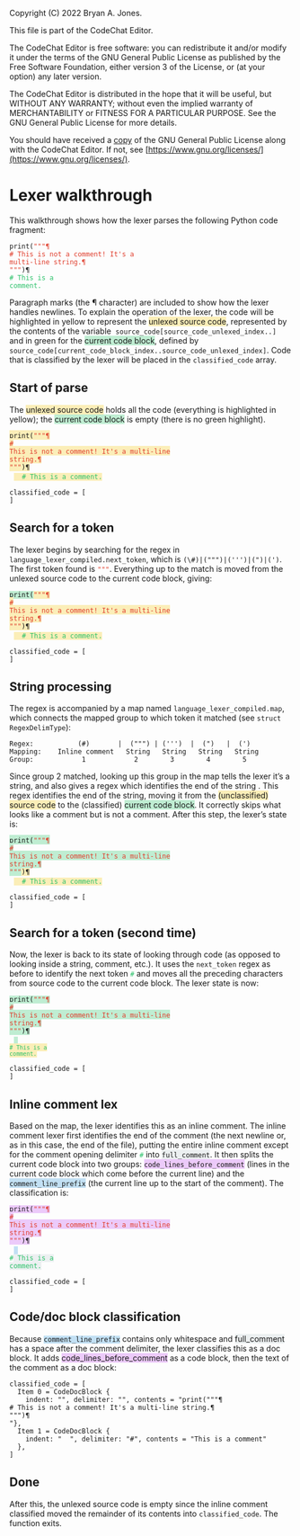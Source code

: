 Copyright (C) 2022 Bryan A. Jones.

This file is part of the CodeChat Editor.

The CodeChat Editor is free software: you can redistribute it and/or modify it
under the terms of the GNU General Public License as published by the Free
Software Foundation, either version 3 of the License, or (at your option) any
later version.

The CodeChat Editor is distributed in the hope that it will be useful, but
WITHOUT ANY WARRANTY; without even the implied warranty of MERCHANTABILITY or
FITNESS FOR A PARTICULAR PURPOSE. See the GNU General Public License for more
details.

You should have received a [copy](LICENSE.html) of the GNU General Public
License along with the CodeChat Editor. If not, see
[https://www.gnu.org/licenses/](https://www.gnu.org/licenses/).

Lexer walkthrough
=================

This walkthrough shows how the lexer parses the following Python code fragment:

<code>print(<span style="color: #e03e2d;">"""¶</span></code>\
<code><span style="color: #e03e2d;"># This is not a comment! It's a multi-line
string.¶</span></code>\
<code><span style="color: #e03e2d;">"""</span>)¶</code>\
<code><span style="color: #2dc26b;"># This is a comment.</span></code>

Paragraph marks (the ¶ character) are included to show how the lexer handles
newlines. To explain the operation of the lexer, the code will be highlighted in
yellow to represent the <span style="background-color: #fbeeb8;">unlexed source
code</span>, represented by the contents of the variable 
`source_code[source_code_unlexed_index..]` and in green for the <span
style="background-color: #bfedd2;">current code block</span>, defined by
`source_code[current_code_block_index..source_code_unlexed_index]`. Code that is
classified by the lexer will be placed in the `classified_code` array.

Start of parse
--------------

The <span style="background-color: #fbeeb8;">unlexed source code</span> holds
all the code (everything is highlighted in yellow); the <span
style="background-color: #bfedd2;">current code block</span> is empty (there is
no green highlight).

<span style="background-color: #fbeeb8;"><code>print(<span style="color:
#e03e2d;">"""¶</span></code></span>\
<span style="background-color: #fbeeb8;"><code><span style="color: #e03e2d;">#
This is not a comment! It's a multi-line string.¶</span></code></span>\
<span style="background-color: #fbeeb8;"><code><span style="color:
#e03e2d;">"""</span>)¶</code></span>\
 
<code><span style="background-color: #fbeeb8;">&nbsp; <span style="color:
#2dc26b;"># This is a comment.</span></span></code>

```
classified_code = [
]
```

Search for a token
------------------

The lexer begins by searching for the regex in
`language_lexer_compiled.next_token`, which is `(\#)|(""")|(''')|(")|(')`. The
first token found is <span style="color: #e03e2d;"><code>"""</code></span>.
Everything up to the match is moved from the unlexed source code to the current
code block, giving:

<code><span style="background-color: #bfedd2;">print(</span><span style="color:
#e03e2d; background-color: #fbeeb8;">"""¶</span></code>\
<span style="background-color: #fbeeb8;"><code><span style="color: #e03e2d;">#
This is not a comment! It's a multi-line string.¶</span></code></span>\
<span style="background-color: #fbeeb8;"><code><span style="color:
#e03e2d;">"""</span>)¶</code></span>\
 
<code><span style="background-color: #fbeeb8;">&nbsp; <span style="color:
#2dc26b;"># This is a comment.</span></span></code>

```
classified_code = [
]
```

String processing
-----------------

The regex is accompanied by a map named `language_lexer_compiled.map`, which
connects the mapped group to which token it matched (see `struct
RegexDelimType`):

```
Regex:           (#)       |  (""") | (''')  |  (")   |  (')
Mapping:    Inline comment   String   String   String   String
Group:            1            2        3        4        5
```

Since group 2 matched, looking up this group in the map tells the lexer it’s a
string, and also gives a regex which identifies the end of the string . This
regex identifies the end of the string, moving it from the <span
style="background-color: #fbeeb8;">(unclassified) source code</span> to the
(classified) <span style="background-color: #bfedd2;">current code block</span>.
It correctly skips what looks like a comment but is not a comment. After this
step, the lexer’s state is:

<span style="background-color: #bfedd2;"><code>print(<span style="color:
#e03e2d;">"""¶</span></code></span>\
<span style="background-color: #bfedd2;"><code><span style="color: #e03e2d;">#
This is not a comment! It's a multi-line string.¶</span></code></span>\
<code><span style="color: #e03e2d; background-color: #bfedd2;">"""</span><span
style="background-color: #fbeeb8;">)¶</span></code>\
 
<code><span style="background-color: #fbeeb8;">&nbsp; <span style="color:
#2dc26b;"># This is a comment.</span></span></code>

```
classified_code = [
]
```

Search for a token (second time)
--------------------------------

Now, the lexer is back to its state of looking through code (as opposed to
looking inside a string, comment, etc.). It uses the `next_token` regex as
before to identify the next token <span style="color:
#2dc26b;"><code>#</code></span> and moves all the preceding characters from
source code to the current code block. The lexer state is now:

<code><span style="background-color: #bfedd2;">print(<span style="color:
#e03e2d;">"""¶</span></span></code>\
<span style="background-color: #bfedd2;"><code><span style="color: #e03e2d;">#
This is not a comment! It's a multi-line string.¶</span></code></span>\
<span style="background-color: #bfedd2;"><code><span style="color:
#e03e2d;">"""</span>)¶</code></span>\
 
<code><span style="background-color: #bfedd2;">&nbsp; </span><span style="color:
#2dc26b;"><span style="background-color: #fbeeb8;"><code># This is a
comment.</code></span></span></code>

```
classified_code = [
]
```

Inline comment lex
------------------

Based on the map, the lexer identifies this as an inline comment. The inline
comment lexer first identifies the end of the comment (the next newline or, as
in this case, the end of the file), putting the entire inline comment except for
the comment opening delimiter <span style="color:
#2dc26b;"><code>#</code></span> into <span style="background-color:
#ecf0f1;"><code>full_comment</code></span>. It then splits the current code
block into two groups: <span style="background-color:
#eccafa;"><code>code_lines_before_comment</code></span> (lines in the current
code block which come before the current line) and the <span
style="background-color: #c2e0f4;"><code>comment_line_prefix</code></span> (the
current line up to the start of the comment). The classification is:

<code><span style="background-color: #eccafa;">print(<span style="color:
#e03e2d;">"""¶</span></span></code>\
<span style="background-color: #eccafa;"><code><span style="color: #e03e2d;">#
This is not a comment! It's a multi-line string.¶</span></code></span>\
<span style="background-color: #eccafa;"><code><span style="color:
#e03e2d;">"""</span>)¶</code></span>\
 
<code><span style="background-color: #c2e0f4;">&nbsp; </span><span style="color:
#2dc26b;">#<span style="background-color: #ecf0f1;"> This is a
comment.</span></span></code>

```
classified_code = [
]
```

Code/doc block classification
-----------------------------

Because <code><span style="background-color:
#c2e0f4;">comment_line_prefix</span></code> contains only whitespace and <span
style="background-color: #ecf0f1;">full_comment</span> has a space after the
comment delimiter, the lexer classifies this as a doc block. It adds <span
style="background-color: #eccafa;">code_lines_before_comment</span> as a code
block, then the text of the comment as a doc block:

```
classified_code = [
  Item 0 = CodeDocBlock {
    indent: "", delimiter: "", contents = "print("""¶
# This is not a comment! It's a multi-line string.¶
""")¶
"},
  Item 1 = CodeDocBlock {
    indent: "  ", delimiter: "#", contents = "This is a comment"
  },
]
```

Done
----

After this, the unlexed source code is empty since the inline comment classified
moved the remainder of its contents into `classified_code`. The function exits.